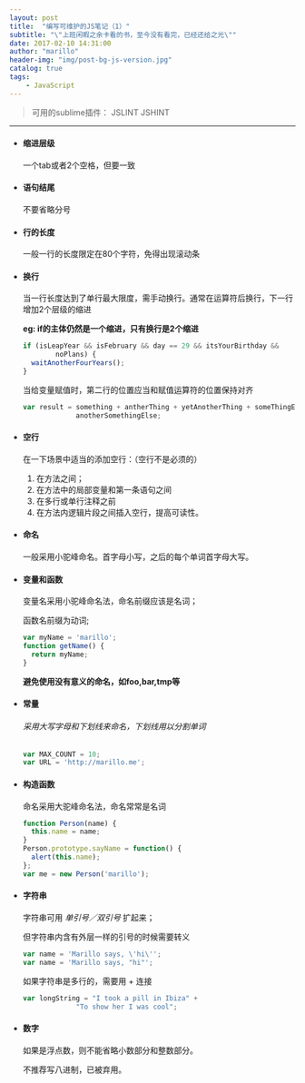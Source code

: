 ```yaml
---
layout: post
title:  "编写可维护的JS笔记（1）"
subtitle: "\"上班闲暇之余卡看的书，至今没有看完，已经还给之光\""
date: 2017-02-10 14:31:00
author: "marillo"
header-img: "img/post-bg-js-version.jpg"
catalog: true
tags:
    - JavaScript 
---
```




> 可用的sublime插件： JSLINT JSHINT

---



- #### 缩进层级

  一个tab或者2个空格，但要一致

- #### 语句结尾

  不要省略分号

- #### 行的长度

  一般一行的长度限定在80个字符，免得出现滚动条

- #### 换行

  当一行长度达到了单行最大限度，需手动换行。通常在运算符后换行，下一行增加2个层级的缩进

  **eg:  if的主体仍然是一个缩进，只有换行是2个缩进**

  ```javascript
  if (isLeapYear && isFebruary && day == 29 && itsYourBirthday &&
          noPlans) {
    waitAnotherFourYears();
  }
  ```

  当给变量赋值时，第二行的位置应当和赋值运算符的位置保持对齐		

  ```javascript
  var result = something + antherThing + yetAnotherThing + someThingElse +
               anotherSomethingElse;
  ```



- #### 空行

  在一下场景中适当的添加空行：（空行不是必须的）

  1. 在方法之间；
  2. 在方法中的局部变量和第一条语句之间
  3. 在多行或单行注释之前
  4. 在方法内逻辑片段之间插入空行，提高可读性。

- #### 命名

  一般采用小驼峰命名。首字母小写，之后的每个单词首字母大写。

- #### 变量和函数

  变量名采用小驼峰命名法，命名前缀应该是名词；

  函数名前缀为动词;

  ```javascript
  var myName = 'marillo';
  function getName() {
    return myName;
  }
  ```

  **避免使用没有意义的命名，如foo,bar,tmp等**
    

- ####  常量

  ###### 采用大写字母和下划线来命名，下划线用以分割单词

  ```javascript
  var MAX_COUNT = 10;
  var URL = 'http://marillo.me';
  ```

- #### 构造函数

  命名采用大驼峰命名法，命名常常是名词

  ```javascript
  function Person(name) {
    this.name = name;
  }
  Person.prototype.sayName = function() {
    alert(this.name);
  };
  var me = new Person('marillo');
  ```

- #### 字符串

  字符串可用 *单引号／双引号* 扩起来；

  但字符串内含有外层一样的引号的时候需要转义

  ```javascript
  var name = 'Marillo says, \'hi\'';
  var name = 'Marillo says, "hi"';
  ```

  如果字符串是多行的，需要用 + 连接

  ```javascript
  var longString = "I took a pill in Ibiza" +
  			   "To show her I was cool";
  ```

- #### 数字

  如果是浮点数，则不能省略小数部分和整数部分。

  不推荐写八进制，已被弃用。